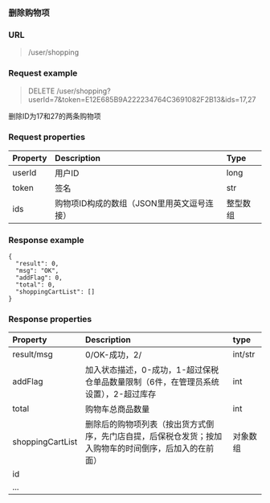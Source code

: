 ### 删除购物项

### URL

> /user/shopping

### Request example

> DELETE /user/shopping?userId=7&token=E12E685B9A222234764C3691082F2B13&ids=17,27

删除ID为17和27的两条购物项

### Request properties

| **Property** | **Description** | **Type** |
| :--- | :--- | :--- |
| userId | 用户ID | long |
| token | 签名 | str |
| ids | 购物项ID构成的数组（JSON里用英文逗号连接） | 整型数组 |

### Response example

```
{
  "result": 0,
  "msg": "OK",
  "addFlag": 0,
  "total": 0,
  "shoppingCartList": []
}
```

### Response properties

| **Property** | **Description** | **type** |
| :--- | :--- | :--- |
| result/msg | 0/OK-成功，2/ | int/str |
| addFlag | 加入状态描述，0-成功，1-超过保税仓单品数量限制（6件，在管理员系统设置），2-超过库存 | int |
| total | 购物车总商品数量 | int |
| shoppingCartList | 删除后的购物项列表（按出货方式倒序，先门店自提，后保税仓发货；按加入购物车的时间倒序，后加入的在前面） | 对象数组 |
| id |  |  |
| ... |  |  |



